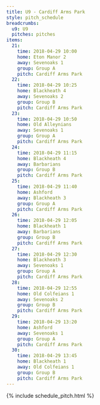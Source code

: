 ```yaml
---
title: U9 - Cardiff Arms Park
style: pitch_schedule
breadcrumbs:
  u9: U9
  pitches: pitches
items:
  21:
    time: 2018-04-29 10:00
    home: Eton Manor 2
    away: Sevenoaks 1
    group: Group A
    pitch: Cardiff Arms Park
  22:
    time: 2018-04-29 10:25
    home: Blackheath 4
    away: Sevenoaks 2
    group: Group B
    pitch: Cardiff Arms Park
  23:
    time: 2018-04-29 10:50
    home: Old Alleynians
    away: Sevenoaks 1
    group: Group A
    pitch: Cardiff Arms Park
  24:
    time: 2018-04-29 11:15
    home: Blackheath 4
    away: Barbarians
    group: Group B
    pitch: Cardiff Arms Park
  25:
    time: 2018-04-29 11:40
    home: Ashford
    away: Blackheath 3
    group: Group A
    pitch: Cardiff Arms Park
  26:
    time: 2018-04-29 12:05
    home: Blackheath 1
    away: Barbarians
    group: Group B
    pitch: Cardiff Arms Park
  27:
    time: 2018-04-29 12:30
    home: Blackheath 3
    away: Sevenoaks 1
    group: Group A
    pitch: Cardiff Arms Park
  28:
    time: 2018-04-29 12:55
    home: Old Colfeians 1
    away: Sevenoaks 2
    group: Group B
    pitch: Cardiff Arms Park
  29:
    time: 2018-04-29 13:20
    home: Ashford
    away: Sevenoaks 1
    group: Group A
    pitch: Cardiff Arms Park
  30:
    time: 2018-04-29 13:45
    home: Blackheath 1
    away: Old Colfeians 1
    group: Group B
    pitch: Cardiff Arms Park
---
```


{% include schedule_pitch.html %}
